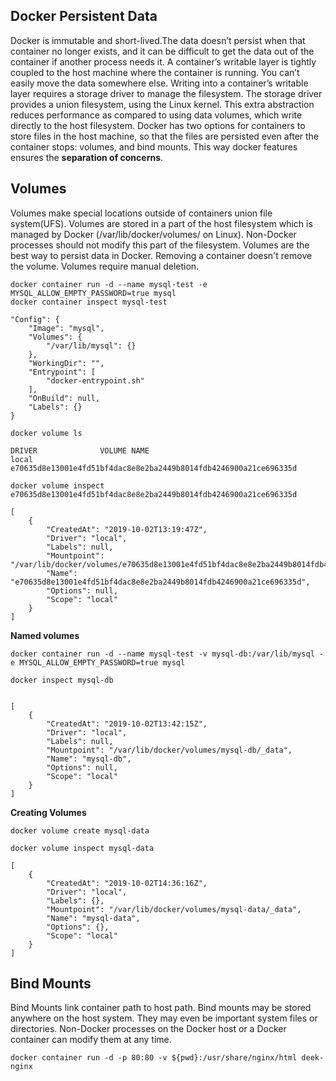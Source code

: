 ## Docker Persistent Data

Docker is immutable and short-lived.The data doesn’t persist when that container no longer exists, and it can be difficult to get the data out of the container if another process needs it.
A container’s writable layer is tightly coupled to the host machine where the container is running. You can’t easily move the data somewhere else.
Writing into a container’s writable layer requires a storage driver to manage the filesystem. The storage driver provides a union filesystem, using the Linux kernel. This extra abstraction reduces performance as compared to using data volumes, which write directly to the host filesystem.
Docker has two options for containers to store files in the host machine, so that the files are persisted even after the container stops: volumes, and bind mounts. This way docker features ensures the **separation of concerns**.

## Volumes
Volumes make special locations outside of containers union file system(UFS).
Volumes are stored in a part of the host filesystem which is managed by Docker (/var/lib/docker/volumes/ on Linux). Non-Docker processes should not modify this part of the filesystem. Volumes are the best way to persist data in Docker.
Removing a container doesn't remove the volume. Volumes require manual deletion.

```
docker container run -d --name mysql-test -e MYSQL_ALLOW_EMPTY_PASSWORD=true mysql
docker container inspect mysql-test

"Config": {
    "Image": "mysql",
    "Volumes": {
        "/var/lib/mysql": {}
    },
    "WorkingDir": "",
    "Entrypoint": [
        "docker-entrypoint.sh"
    ],
    "OnBuild": null,
    "Labels": {}
}

```

```
docker volume ls

DRIVER              VOLUME NAME
local               e70635d8e13001e4fd51bf4dac8e8e2ba2449b8014fdb4246900a21ce696335d
```

```
docker volume inspect e70635d8e13001e4fd51bf4dac8e8e2ba2449b8014fdb4246900a21ce696335d

[
    {
        "CreatedAt": "2019-10-02T13:19:47Z",
        "Driver": "local",
        "Labels": null,
        "Mountpoint": "/var/lib/docker/volumes/e70635d8e13001e4fd51bf4dac8e8e2ba2449b8014fdb4246900a21ce696335d/_data",
        "Name": "e70635d8e13001e4fd51bf4dac8e8e2ba2449b8014fdb4246900a21ce696335d",
        "Options": null,
        "Scope": "local"
    }
]

```

**Named volumes**
```
docker container run -d --name mysql-test -v mysql-db:/var/lib/mysql -e MYSQL_ALLOW_EMPTY_PASSWORD=true mysql
```

```
docker inspect mysql-db


[
    {
        "CreatedAt": "2019-10-02T13:42:15Z",
        "Driver": "local",
        "Labels": null,
        "Mountpoint": "/var/lib/docker/volumes/mysql-db/_data",
        "Name": "mysql-db",
        "Options": null,
        "Scope": "local"
    }
]

```
**Creating Volumes**
```
docker volume create mysql-data
```

```
docker volume inspect mysql-data

[
    {
        "CreatedAt": "2019-10-02T14:36:16Z",
        "Driver": "local",
        "Labels": {},
        "Mountpoint": "/var/lib/docker/volumes/mysql-data/_data",
        "Name": "mysql-data",
        "Options": {},
        "Scope": "local"
    }
]
```


## Bind Mounts
Bind Mounts link container path to host path. Bind mounts may be stored anywhere on the host system. They may even be important system files or directories. Non-Docker processes on the Docker host or a Docker container can modify them at any time.

```
docker container run -d -p 80:80 -v ${pwd}:/usr/share/nginx/html deek-nginx
```


